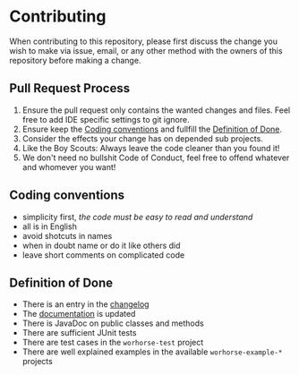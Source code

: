 # Contributing

When contributing to this repository, please first discuss the change you wish to make via issue,
email, or any other method with the owners of this repository before making a change. 


## Pull Request Process

1. Ensure the pull request only contains the wanted changes and files. Feel free to add IDE specific settings to git ignore.
2. Ensure keep the [Coding conventions](#coding-conventions) and fullfill the [Definition of Done](#definition-of-done).
3. Consider the effects your change has on depended sub projects.
4. Like the Boy Scouts: Always leave the code cleaner than you found it! 
5. We don't need no bullshit Code of Conduct, feel free to offend whatever and whomever you want!


## Coding conventions

- simplicity first, *the code must be easy to read and understand*
- all is in English
- avoid shotcuts in names
- when in doubt name or do it like others did
- leave short comments on complicated code


## Definition of Done

- There is an entry in the [changelog](./CHANGELOG.md)
- The [documentation](./README.md) is updated
- There is JavaDoc on public classes and methods
- There are sufficient JUnit tests
- There are test cases in the `worhorse-test` project
- There are well explained examples in the available `worhorse-example-*` projects
